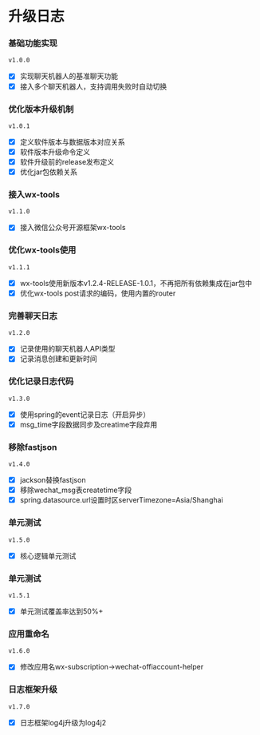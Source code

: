 # 升级日志

### 基础功能实现
`v1.0.0`
- [x] 实现聊天机器人的基准聊天功能
- [x] 接入多个聊天机器人，支持调用失败时自动切换

### 优化版本升级机制
`v1.0.1`
- [x] 定义软件版本与数据版本对应关系
- [x] 软件版本升级命令定义
- [x] 软件升级前的release发布定义
- [x] 优化jar包依赖关系

### 接入wx-tools
`v1.1.0`
- [x] 接入微信公众号开源框架wx-tools

### 优化wx-tools使用
`v1.1.1`
- [x] wx-tools使用新版本v1.2.4-RELEASE-1.0.1，不再把所有依赖集成在jar包中
- [x] 优化wx-tools post请求的编码，使用内置的router

### 完善聊天日志
`v1.2.0`
- [x] 记录使用的聊天机器人API类型
- [x] 记录消息创建和更新时间

### 优化记录日志代码
`v1.3.0`
- [x] 使用spring的event记录日志（开启异步）
- [x] msg_time字段数据同步及creatime字段弃用

### 移除fastjson
`v1.4.0`
- [x] jackson替换fastjson
- [x] 移除wechat_msg表createtime字段
- [x] spring.datasource.url设置时区serverTimezone=Asia/Shanghai

### 单元测试
`v1.5.0`
- [x] 核心逻辑单元测试

### 单元测试
`v1.5.1`
- [x] 单元测试覆盖率达到50%+

### 应用重命名
`v1.6.0`
- [x] 修改应用名wx-subscription->wechat-offiaccount-helper

### 日志框架升级
`v1.7.0`
- [x] 日志框架log4j升级为log4j2